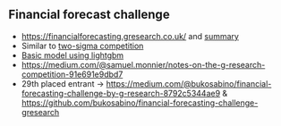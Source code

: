 ## Financial forecast challenge
* https://financialforecasting.gresearch.co.uk/ and [summary](https://financialforecasting.gresearch.co.uk/challenge-analysis.html)
* Similar to [two-sigma competition](https://www.kaggle.com/c/two-sigma-financial-modeling)
* [Basic model using lightgbm](https://github.com/unnir/g_research_financial_forecasting_challenge/blob/master/train_and_predict.ipynb)
* https://medium.com/@samuel.monnier/notes-on-the-g-research-competition-91e691e9dbd7
* 29th placed entrant -> https://medium.com/@bukosabino/financial-forecasting-challenge-by-g-research-8792c5344ae9 & https://github.com/bukosabino/financial-forecasting-challenge-gresearch